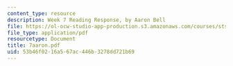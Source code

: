 ```yaml
---
content_type: resource
description: Week 7 Reading Response, by Aaron Bell
file: https://ol-ocw-studio-app-production.s3.amazonaws.com/courses/sts-035-the-history-of-computing-spring-2004/53b46f0216a567ac446b3278dd721b69_7aaron.pdf
file_type: application/pdf
resourcetype: Document
title: 7aaron.pdf
uid: 53b46f02-16a5-67ac-446b-3278dd721b69
---
```

